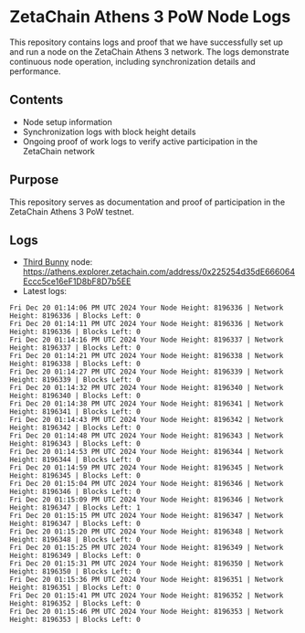 # ZetaChain Athens 3 PoW Node Logs
This repository contains logs and proof that we have successfully set up and run a node on the ZetaChain Athens 3 network. The logs demonstrate continuous node operation, including synchronization details and performance.

## Contents
- Node setup information
- Synchronization logs with block height details
- Ongoing proof of work logs to verify active participation in the ZetaChain network

## Purpose
This repository serves as documentation and proof of participation in the ZetaChain Athens 3 PoW testnet.

## Logs

- [Third Bunny](https://thirdbunny.xyz/) node: https://athens.explorer.zetachain.com/address/0x225254d35dE666064Eccc5ce16eF1D8bF8D7b5EE
- Latest logs:
```
Fri Dec 20 01:14:06 PM UTC 2024 Your Node Height: 8196336 | Network Height: 8196336 | Blocks Left: 0
Fri Dec 20 01:14:11 PM UTC 2024 Your Node Height: 8196336 | Network Height: 8196336 | Blocks Left: 0
Fri Dec 20 01:14:16 PM UTC 2024 Your Node Height: 8196337 | Network Height: 8196337 | Blocks Left: 0
Fri Dec 20 01:14:21 PM UTC 2024 Your Node Height: 8196338 | Network Height: 8196338 | Blocks Left: 0
Fri Dec 20 01:14:27 PM UTC 2024 Your Node Height: 8196339 | Network Height: 8196339 | Blocks Left: 0
Fri Dec 20 01:14:32 PM UTC 2024 Your Node Height: 8196340 | Network Height: 8196340 | Blocks Left: 0
Fri Dec 20 01:14:38 PM UTC 2024 Your Node Height: 8196341 | Network Height: 8196341 | Blocks Left: 0
Fri Dec 20 01:14:43 PM UTC 2024 Your Node Height: 8196342 | Network Height: 8196342 | Blocks Left: 0
Fri Dec 20 01:14:48 PM UTC 2024 Your Node Height: 8196343 | Network Height: 8196343 | Blocks Left: 0
Fri Dec 20 01:14:53 PM UTC 2024 Your Node Height: 8196344 | Network Height: 8196344 | Blocks Left: 0
Fri Dec 20 01:14:59 PM UTC 2024 Your Node Height: 8196345 | Network Height: 8196345 | Blocks Left: 0
Fri Dec 20 01:15:04 PM UTC 2024 Your Node Height: 8196346 | Network Height: 8196346 | Blocks Left: 0
Fri Dec 20 01:15:09 PM UTC 2024 Your Node Height: 8196346 | Network Height: 8196347 | Blocks Left: 1
Fri Dec 20 01:15:15 PM UTC 2024 Your Node Height: 8196347 | Network Height: 8196347 | Blocks Left: 0
Fri Dec 20 01:15:20 PM UTC 2024 Your Node Height: 8196348 | Network Height: 8196348 | Blocks Left: 0
Fri Dec 20 01:15:25 PM UTC 2024 Your Node Height: 8196349 | Network Height: 8196349 | Blocks Left: 0
Fri Dec 20 01:15:31 PM UTC 2024 Your Node Height: 8196350 | Network Height: 8196350 | Blocks Left: 0
Fri Dec 20 01:15:36 PM UTC 2024 Your Node Height: 8196351 | Network Height: 8196351 | Blocks Left: 0
Fri Dec 20 01:15:41 PM UTC 2024 Your Node Height: 8196352 | Network Height: 8196352 | Blocks Left: 0
Fri Dec 20 01:15:46 PM UTC 2024 Your Node Height: 8196353 | Network Height: 8196353 | Blocks Left: 0
```
